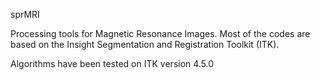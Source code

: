 sprMRI

Processing tools for Magnetic Resonance Images.
Most of the codes are based on the Insight Segmentation and Registration Toolkit (ITK).

Algorithms have been tested on ITK version 4.5.0 
